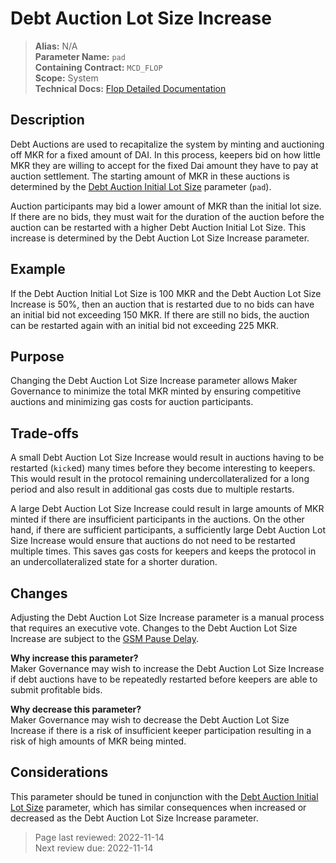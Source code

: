 # Debt Auction Lot Size Increase

>**Alias:** N/A  
>**Parameter Name:** `pad`  
>**Containing Contract:** `MCD_FLOP`  
>**Scope:** System  
>**Technical Docs:** [Flop Detailed Documentation](https://docs.makerdao.com/smart-contract-modules/system-stabilizer-module/flop-detailed-documentation)

## Description
Debt Auctions are used to recapitalize the system by minting and auctioning off MKR for a fixed amount of DAI. In this process, keepers bid on how little MKR they are willing to accept for the fixed Dai amount they have to pay at auction settlement. The starting amount of MKR in these auctions is determined by the [Debt Auction Initial Lot Size]() parameter (`pad`). 

Auction participants may bid a lower amount of MKR than the initial lot size. If there are no bids, they must wait for the duration of the auction before the auction can be restarted with a higher Debt Auction Initial Lot Size. This increase is determined by the Debt Auction Lot Size Increase parameter. 

## Example
If the Debt Auction Initial Lot Size is 100 MKR and the Debt Auction Lot Size Increase is 50%, then an auction that is restarted due to no bids can have an initial bid not exceeding 150 MKR. If there are still no bids, the auction can be restarted again with an initial bid not exceeding 225 MKR.


## Purpose
Changing the Debt Auction Lot Size Increase parameter allows Maker Governance to minimize the total MKR minted by ensuring competitive auctions and minimizing gas costs for auction participants. 


## Trade-offs
A small Debt Auction Lot Size Increase would result in auctions having to be restarted (`kick`ed) many times before they become interesting to keepers. This would result in the protocol remaining undercollateralized for a long period and also result in additional gas costs due to multiple restarts.
	
A large Debt Auction Lot Size Increase could result in large amounts of MKR minted if there are insufficient participants in the auctions. On the other hand, if there are sufficient participants, a sufficiently large Debt Auction Lot Size Increase would ensure that auctions do not need to be restarted multiple times. This saves gas costs for keepers and keeps the protocol in an undercollateralized state for a shorter duration.  


## Changes
Adjusting the Debt Auction Lot Size Increase parameter is a manual process that requires an executive vote. Changes to the Debt Auction Lot Size Increase are subject to the [GSM Pause Delay](https://longforwisdom.gitbook.io/new-collection/parameter-index/core/param-gsm-pause-delay).

**Why increase this parameter?**  
Maker Governance may wish to increase the Debt Auction Lot Size Increase if debt auctions have to be repeatedly restarted before keepers are able to submit profitable bids.

**Why decrease this parameter?**  
Maker Governance may wish to decrease the Debt Auction Lot Size Increase if there is a risk of insufficient keeper participation resulting in a risk of high amounts of MKR being minted.


## Considerations
This parameter should be tuned in conjunction with the [Debt Auction Initial Lot Size](param-initial-lot-size.md) parameter, which has similar consequences when increased or decreased as the Debt Auction Lot Size Increase parameter.

>Page last reviewed: 2022-11-14  
>Next review due: 2022-11-14  



